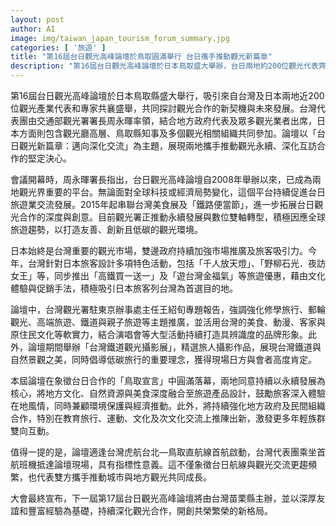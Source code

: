 ```yaml
---
layout: post
author: AI
image: img/taiwan_japan_tourism_forum_summary.jpg
categories: [ '旅遊' ]
title: "第16屆台日觀光高峰論壇於鳥取圓滿舉行 台日攜手推動觀光新篇章"
description: "第16屆台日觀光高峰論壇於日本鳥取盛大舉辦，台日兩地約200位觀光代表齊聚一堂，深入探討觀光合作新契機與未來發展。論壇主打永續觀光、深化互訪、文化體驗與優惠活動，台灣強打日本市場並推出多元主題推廣。會中不僅舉辦台灣鐵道攝影展、倡導低碳旅行，並簽署象徵合作的鳥取宣言。台灣虎航首航台北—鳥取直飛班機同步啟動，強化台日雙邊觀光交流。論壇最終宣布第17屆將交棒苗栗縣主辦，延續友誼深化合作。"
---
```

第16屆台日觀光高峰論壇於日本鳥取縣盛大舉行，吸引來自台灣及日本兩地近200位觀光產業代表和專家共襄盛舉，共同探討觀光合作的新契機與未來發展。台灣代表團由交通部觀光署署長周永暉率領，結合地方政府代表及眾多觀光業者出席，日本方面則包含觀光廳高層、鳥取縣知事及多個觀光相關組織共同參加。論壇以「台日觀光新篇章：邁向深化交流」為主題，展現兩地攜手推動觀光永續、深化互訪合作的堅定決心。

會議開幕時，周永暉署長指出，台日觀光高峰論壇自2008年舉辦以來，已成為兩地觀光界重要的平台。無論面對全球科技或經濟局勢變化，這個平台持續促進台日旅遊業交流發展。2015年起串聯台灣美食展及「鐵路便當節」，進一步拓展台日觀光合作的深度與創意。目前觀光署正推動永續發展與數位雙軸轉型，積極因應全球旅遊趨勢，以打造友善、創新且低碳的觀光環境。

日本始終是台灣重要的觀光市場，雙邊政府持續加強市場推廣及旅客吸引力。今年，台灣針對日本旅客設計多項特色活動，包括「千人放天燈」、「野柳石光．夜訪女王」等，同步推出「高鐵買一送一」及「遊台灣金福氣」等旅遊優惠，藉由文化體驗與促銷手法，積極吸引日本旅客列台灣為首選目的地。

論壇中，台灣觀光署駐東京辦事處主任王紹旬專題報告，強調強化修學旅行、郵輪觀光、高端旅遊、鐵道與親子旅遊等主題推廣，並活用台灣的美食、動漫、客家與原住民文化等軟實力，結合演唱會等大型活動持續打造具辨識度的品牌形象。此外，論壇期間舉辦「台灣鐵道觀光攝影展」，精選旅人攝影作品，展現台灣鐵道與自然景觀之美，同時倡導低碳旅行的重要理念，獲得現場日方與會者高度肯定。

本屆論壇在象徵台日合作的「鳥取宣言」中圓滿落幕，兩地同意持續以永續發展為核心，將地方文化、自然資源與美食深度融合至旅遊產品設計，鼓勵旅客深入體驗在地風情，同時兼顧環境保護與經濟推動。此外，將持續強化地方政府及民間組織合作，特別在教育旅行、運動、文化及次文化交流上推陳出新，激發更多年輕族群雙向互動。

值得一提的是，論壇適逢台灣虎航台北—鳥取直航線首航啟動，台灣代表團乘坐首航班機抵達論壇現場，具有指標性意義。這不僅象徵台日航線與觀光交流更趨頻繁，也代表雙方攜手推動城市與地方觀光共同成長。

大會最終宣布，下一屆第17屆台日觀光高峰論壇將由台灣苗栗縣主辦，並以深厚友誼和豐富經驗為基礎，持續深化觀光合作，開創共榮繁榮的新格局。
